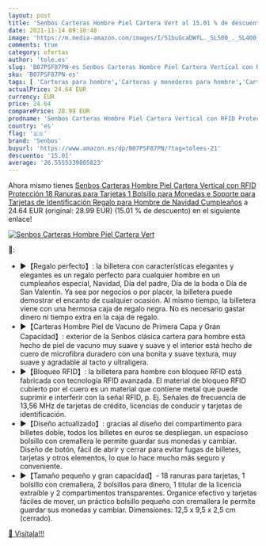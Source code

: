 ```yaml
---
layout: post
title: 'Senbos Carteras Hombre Piel Cartera Vert al 15.01 % de descuento'
date: 2021-11-14 09:10:48
image: 'https://m.media-amazon.com/images/I/51buGcaDWfL._SL500_._SL400_.jpg'
comments: true
category: ofertas
author: 'tole.es'
slug: 'B07PSF87PN-es Senbos Carteras Hombre Piel Cartera Vertical con RFID...'
sku: 'B07PSF87PN-es'
tags: [ 'Carteras para hombre','Carteras y monederos para hombre','Carteras, monederos y tarjeteros','Equipaje','navidad','senbos', ]
actualPrice: 24.64 EUR
currency: EUR
price: 24.64
comparePrice: 28.99 EUR
prodname: 'Senbos Carteras Hombre Piel Cartera Vertical con RFID Protección  18 Ranuras para Tarjetas 1 Bolsillo para Monedas e Soporte para Tarjetas de Identificación  Regalo para Hombre de Navidad  Cumpleaños'
country: 'es'
flag: '🇪🇸'
brand: 'Senbos'
buyurl: 'https://www.amazon.es/dp/B07PSF87PN/?tag=tolees-21'
descuento: '15.01'
average: '26.5555339805823'
---
```


Ahora mismo tienes [Senbos Carteras Hombre Piel Cartera Vertical con RFID Protección  18 Ranuras para Tarjetas 1 Bolsillo para Monedas e Soporte para Tarjetas de Identificación  Regalo para Hombre de Navidad  Cumpleaños](https://www.amazon.es/dp/B07PSF87PN/?tag=tolees-21) a 24.64 EUR (original: 28.99 EUR) (15.01 %  de descuento) en el siguiente enlace!

[![Senbos Carteras Hombre Piel Cartera Vert](https://m.media-amazon.com/images/I/51buGcaDWfL._SL500_._SL400_.jpg)](https://www.amazon.es/dp/B07PSF87PN/?tag=tolees-21)

🔎:

- ▶【Regalo perfecto】: la billetera con características elegantes y elegantes es un regalo perfecto para cualquier hombre en un cumpleaños especial, Navidad, Día del padre, Día de la boda o Día de San Valentín. Ya sea por negocios o por placer, la billetera puede demostrar el encanto de cualquier ocasión. Al mismo tiempo, la billetera viene con una hermosa caja de regalo negra. No es necesario gastar dinero ni tiempo extra en la caja de regalo.
- ▶【Carteras Hombre Piel de Vacuno de Primera Capa y Gran Capacidad】: exterior de la Senbos clásica cartera para hombre está hecho de piel de vacuno muy suave y suave y el interior está hecho de cuero de microfibra duradero con una bonita y suave textura, muy suave y agradable al tacto y ultraligera.
- ▶【Bloqueo RFID】: la billetera para hombre con bloqueo RFID está fabricada con tecnología RFID avanzada. El material de bloqueo RFID cubierto por el cuero es un material que contiene metal que puede suprimir e interferir con la señal RFID, p. Ej. Señales de frecuencia de 13,56 MHz de tarjetas de crédito, licencias de conducir y tarjetas de identificación.
- ▶【Diseño actualizado】: gracias al diseño del compartimento para billetes doble, todos los billetes en euros se despliegan. un espacioso bolsillo con cremallera le permite guardar sus monedas y cambiar. Diseño de botón, fácil de abrir y cerrar para evitar fugas de billetes, tarjetas y otros elementos, lo que lo hace mucho más seguro y conveniente.
- ▶【Tamaño pequeño y gran capacidad】- 18 ranuras para tarjetas, 1 bolsillo con cremallera, 2 bolsillos para dinero, 1 titular de la licencia extraíble y 2 compartimentos transparentes. Organice efectivo y tarjetas fáciles de mover, un práctico bolsillo pequeño con cremallera le permite guardar sus monedas y cambiar. Dimensiones: 12,5 x 9,5 x 2,5 cm (cerrado).

[🛒 Visítala!!!](https://www.amazon.es/dp/B07PSF87PN/?tag=tolees-21)
